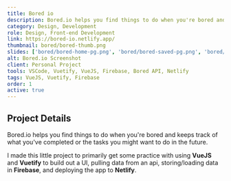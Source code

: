 ```yaml
---
title: Bored io
description: Bored.io helps you find things to do when you're bored and keeps track of what you've completed or the tasks you might want to do in the future.
category: Design, Development
role: Design, Front-end Development
link: https://bored-io.netlify.app/
thumbnail: bored/bored-thumb.png
slides: ['bored/bored-home-pg.png', 'bored/bored-saved-pg.png', 'bored/bored-completed-pg.png', 'bored/bored-mobile-ss.png']
alt: Bored.io Screenshot
client: Personal Project
tools: VSCode, Vuetify, VueJS, Firebase, Bored API, Netlify
tags: VueJS, Vuetify, Firebase
order: 1
active: true
---
```


## Project Details

Bored.io helps you find things to do when you're bored and keeps track of what you've completed or the tasks you might want to do in the future.

I made this little project to primarily get some practice with using **VueJS** and **Vuetify** to build out a UI, pulling data from an api, storing/loading data in **Firebase**, and deploying the app to **Netlify**.
